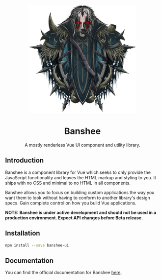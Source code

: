 <p align="center">
  <img width="350" height="350" src="logo.png">
</p>

<h1 align="center">Banshee</h1>

<p align="center">
  A mostly renderless Vue UI component and utility library.
</p>

## Introduction

Banshee is a component library for Vue which seeks to only provide the JavaScript functionality and leaves the HTML markup and styling to you.  It ships with no CSS and minimal to no HTML in all components.

Banshee allows you to focus on building custom applications the way you want them to look without having to conform to another library's design specs.  Gain complete control on how you build Vue applications.

**NOTE: Banshee is under active development and should not be used in a production environment. Expect API changes before Beta release.**

## Installation

```bash
npm install --save banshee-ui
```

## Documentation

You can find the official documentation for Banshee [here](https://banshee-ui.github.io/docs/).

